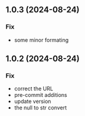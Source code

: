 ## 1.0.3 (2024-08-24)

### Fix

- some minor formating

## 1.0.2 (2024-08-24)

### Fix

- correct the URL
- pre-commit additions
- update version
- the null to str convert
